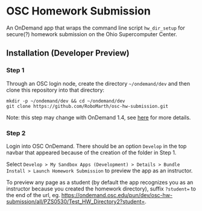 # OSC Homework Submission

An OnDemand app that wraps the command line script `hw_dir_setup` for secure(?)
homework submission on the Ohio Supercomputer Center.

## Installation (Developer Preview)

### Step 1

Through an OSC login node, create the directory `~/ondemand/dev` and then clone
this repository into that directory:

```
mkdir -p ~/ondemand/dev && cd ~/ondemand/dev
git clone https://github.com/RoboMarth/osc-hw-submission.git 
```

Note: this step may change with OnDemand 1.4, see
[here](https://osc.github.io/ood-documentation/master/app-development/enabling-development-mode.html)
for more details.

### Step 2

Login into OSC OnDemand. There should be an option `Develop` in the top navbar
that appeared because of the creation of the folder in Step 1. 

Select `Develop > My Sandbox Apps (Development) > Details > Bundle Install >
Launch Homework Submission` to preview the app as an instructor.

To preview any page as a student (by default the app recognizes you as an
instructor because you created the homework directory), suffix `?student=` to
the end of the url, eg.
<https://ondemand.osc.edu/pun/dev/osc-hw-submission/all/PZS0530/Test_HW_Directory2?student=>.
